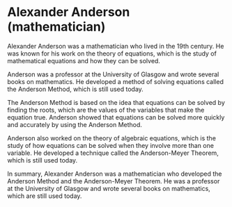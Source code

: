 # Alexander Anderson (mathematician)

Alexander Anderson was a mathematician who lived in the 19th century. He was known for his work on the theory of equations, which is the study of mathematical equations and how they can be solved.

Anderson was a professor at the University of Glasgow and wrote several books on mathematics. He developed a method of solving equations called the Anderson Method, which is still used today.

The Anderson Method is based on the idea that equations can be solved by finding the roots, which are the values of the variables that make the equation true. Anderson showed that equations can be solved more quickly and accurately by using the Anderson Method.

Anderson also worked on the theory of algebraic equations, which is the study of how equations can be solved when they involve more than one variable. He developed a technique called the Anderson-Meyer Theorem, which is still used today.

In summary, Alexander Anderson was a mathematician who developed the Anderson Method and the Anderson-Meyer Theorem. He was a professor at the University of Glasgow and wrote several books on mathematics, which are still used today.
